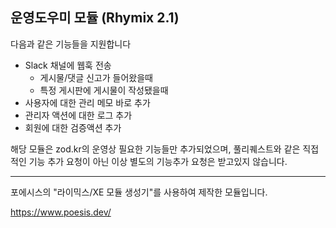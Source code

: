 ## 운영도우미 모듈 (Rhymix 2.1)

다음과 같은 기능들을 지원합니다

- Slack 채널에 웹훅 전송
  - 게시물/댓글 신고가 들어왔을때
  - 특정 게시판에 게시물이 작성됐을때
- 사용자에 대한 관리 메모 바로 추가
- 관리자 액션에 대한 로그 추가
- 회원에 대한 검증액션 추가

해당 모듈은 zod.kr의 운영상 필요한 기능들만 추가되었으며, 풀리퀘스트와 같은 직접적인 기능 추가 요청이 아닌 이상 별도의 기능추가 요청은 받고있지 않습니다.

---

포에시스의 "라이믹스/XE 모듈 생성기"를 사용하여 제작한 모듈입니다.

https://www.poesis.dev/
